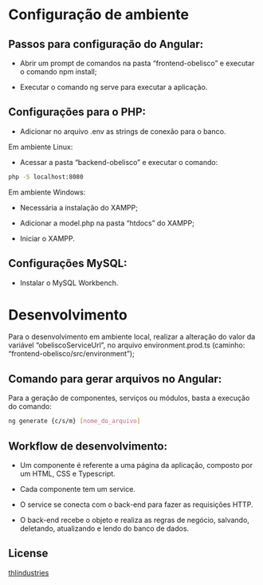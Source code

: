# Configuração de ambiente

## Passos para configuração do Angular:
- Abrir um prompt de comandos na pasta “frontend-obelisco” e executar o comando npm install;

- Executar o comando ng serve para executar a aplicação.

## Configurações para o PHP:

- Adicionar no arquivo .env as strings de conexão para o banco.

Em ambiente Linux:

- Acessar a pasta “backend-obelisco” e executar o comando:
```bash
php -S localhost:8080
```

Em ambiente Windows:

- Necessária a instalação do XAMPP;

- Adicionar a model.php na pasta “htdocs” do XAMPP;

- Iniciar o XAMPP.


## Configurações MySQL:

- Instalar o MySQL Workbench.

# Desenvolvimento
Para o desenvolvimento em ambiente local, realizar a alteração do valor da variável “obeliscoServiceUrl”, no arquivo environment.prod.ts (caminho: “frontend-obelisco/src/environment”);

## Comando para gerar arquivos no Angular:
Para a geração de componentes, serviços ou módulos, basta a execução do comando:
```bash
ng generate {c/s/m} [nome_do_arquivo]
```

## Workflow de desenvolvimento:
- Um componente é referente a uma página da aplicação, composto por um HTML, CSS e Typescript.

- Cada componente tem um service.

- O service se conecta com o back-end para fazer as requisições HTTP.

- O back-end recebe o objeto e realiza as regras de negócio, salvando, deletando, atualizando e lendo do banco de dados.
	
## License
[thlindustries](http://thlinc.com/)
